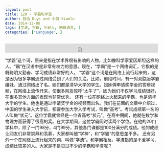 ```yaml
---
layout: post
title: 120 - 学霸和学渣
author: 独怡 Duyi and 小璐 Xiaolu
date: 2014-12-08
tags: [学渣, 学霸, 年轻人, 网络语言, ]
categories: ["Language", ]
---
```


<iframe src="https://archive.org/embed/slowchinese_201909/Slow_Chinese_120.mp3" width="500" height="30" frameborder="0" webkitallowfullscreen="true" mozallowfullscreen="true" allowfullscreen></iframe>

“学霸”这个词，原来是指在学术界很有影响的人物，比如像科学家爱因斯坦这样的人。“霸”在汉语中是非常有权力的意思。现在，“学霸”是一个网络词汇，它指的是既聪明又勤奋、学习成绩非常好的人。
“学霸”这个词是在网络上流行起来的，这是因为很多学霸通过网络受到了人们的关注。比如，前段时间，有一对双胞胎学霸姐妹，通过网络出了名。她们都是清华大学的学生。姐妹俩申请奖学金的答辩视频，在网络上流传开来，使很多网友惊呼“太牛了”，因为她们不仅学习成绩很好，在很多其他方面的表现也非常优秀。
还有一位在网络上火起来的学霸，也是清华大学的学生。他也是通过申请奖学金的视频而出名。我们在前面的文章中介绍过，中国的学生进入大学前，都要参加大学入学考试，叫做“高考”。考试成绩第一名的人叫做“状元”。这位学霸就曾经是一位省高考“状元”。在高中期间，他就在数学和物理方面获得了很高的奖。在大学期间，这位学霸同时读两个学位。在他的20门学科中，除了一门98分，4门99分，其他各门课都是100分满分的成绩。他的成绩让网友们非常崇拜和羡慕，大家都叫他“学神”，和“学霸”的意思差不多。
还有另外一个在网络上流行起来的词，叫做“学渣”。和学霸相反，学渣指的是不爱学习、成绩比较差的人。大家是不是见过不少的学霸和学渣呢？
